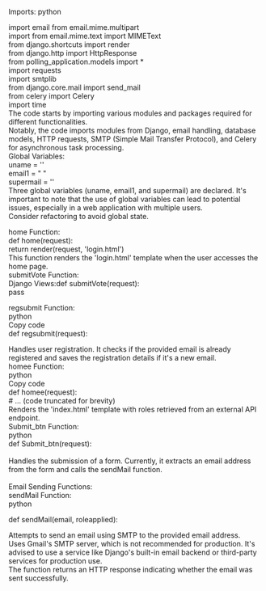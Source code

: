 Imports:
python

import email from email.mime.multipart<br>
import from email.mime.text import MIMEText<br>
from django.shortcuts import render<br>
from django.http import HttpResponse<br>
from polling_application.models import *<br>
import requests<br>
import smtplib<br>
from django.core.mail import send_mail<br>
from celery import Celery<br>
import time
<br>
The code starts by importing various modules and packages required for different functionalities.<br>
Notably, the code imports modules from Django, email handling, database models, HTTP requests, SMTP (Simple Mail Transfer Protocol), and Celery for asynchronous task processing.<br>
Global Variables:<br>
uname = ''<br>
email1 = " "<br>
supermail = ''<br>
Three global variables (uname, email1, and supermail) are declared. It's important to note that the use of global variables can lead to potential issues, especially in a web application with multiple users.<br> Consider refactoring to avoid global state.<br>


home Function:<br>
def home(request):<br>
    return render(request, 'login.html')<br>
This function renders the 'login.html' template when the user accesses the home page.<br>
submitVote Function:<br>
Django Views:def submitVote(request):<br>
    pass<br>


   
regsubmit Function:<br>
python<br>
Copy code<br>
def regsubmit(request):<br>
   
Handles user registration. It checks if the provided email is already registered and saves the registration details if it's a new email.<br>
homee Function:<br>
python<br>
Copy code<br>
def homee(request):<br>
    # ... (code truncated for brevity)<br>
Renders the 'index.html' template with roles retrieved from an external API endpoint.<br>
Submit_btn Function:<br>
python
<br>
def Submit_btn(request):<br>
   <br>
Handles the submission of a form. Currently, it extracts an email address from the form and calls the sendMail function.<br><br>
Email Sending Functions:<br>
sendMail Function:<br>
python<br>

def sendMail(email, roleapplied):<br>
   
Attempts to send an email using SMTP to the provided email address.<br>
Uses Gmail's SMTP server, which is not recommended for production. It's advised to use a service like Django's built-in email backend or third-party services for production use.<br>
The function returns an HTTP response indicating whether the email was sent successfully.<br>


